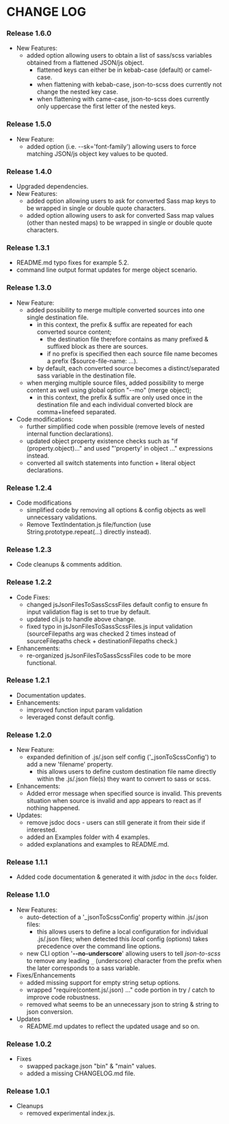 # CHANGE LOG

### Release 1.6.0
- New Features:
  - added option allowing users to obtain a list of sass/scss variables obtained from a flattened JSON/js object.
    - flattened keys can either be in kebab-case (default) or camel-case.
    - when flattening with kebab-case, json-to-scss does currently not change the nested key case.
    - when flattening with came-case, json-to-scss does currently only uppercase the first letter of the nested keys.

### Release 1.5.0
- New Feature:
  - added option (i.e. --sk='font-family') allowing users to force matching JSON/js object key values to be quoted.

### Release 1.4.0
- Upgraded dependencies.
- New Features:
  - added option allowing users to ask for converted Sass map keys to be wrapped in single or double quote characters.
  - added option allowing users to ask for converted Sass map values (other than nested maps) to be wrapped in single or double quote characters. 

### Release 1.3.1
- README.md typo fixes for example 5.2.
- command line output format updates for merge object scenario.

### Release 1.3.0
- New Feature:
  - added possibility to merge multiple converted sources into one single destination file.
    - in this context, the prefix & suffix are repeated for each converted source content;
      - the destination file therefore contains as many prefixed & suffixed block as there are sources.
      - if no prefix is specified then each source file name becomes a prefix ($source-file-name: ...).
    - by default, each converted source becomes a distinct/separated sass variable in the destination file.
  - when merging multiple source files, added possibility to merge content as well using global option "--mo" (merge object);
    - in this context, the prefix & suffix are only used once in the destination file and each individual converted block are comma+linefeed separated.  
- Code modifications:
  - further simplified code when possible (remove levels of nested internal function declarations).
  - updated object property existence checks such as "if (property.object)..." and used "'property' in object ..." expressions instead.
  - converted all switch statements into function + literal object declarations.

### Release 1.2.4
- Code modifications
  - simplified code by removing all options & config objects as well unnecessary validations.
  - Remove TextIndentation.js file/function (use String.prototype.repeat(...) directly instead).

### Release 1.2.3
- Code cleanups & comments addition.

### Release 1.2.2
- Code Fixes:
  - changed jsJsonFilesToSassScssFiles default config to ensure fn input validation flag is set to true by default.
  - updated cli.js to handle above change.
  - fixed typo in jsJsonFilesToSassScssFiles.js input validation (sourceFilepaths arg was checked 2 times instead of sourceFilepaths check + destinationFilepaths check.)
- Enhancements:  
  - re-organized jsJsonFilesToSassScssFiles code to be more functional.

### Release 1.2.1
- Documentation updates.
- Enhancements:
  - improved function input param validation
  - leveraged const default config.

### Release 1.2.0
- New Feature:
  - expanded definition of .js/.json self config ('_jsonToScssConfig') to add a new 'filename' property.
    - this allows users to define custom destination file name directly within the .js/.json file(s) they want to convert to sass or scss.
- Enhancements:
  - Added error message when specified source is invalid. This prevents situation when source is invalid and app appears to react as if nothing happened.
- Updates:
  - remove jsdoc docs - users can still generate it from their side if interested.
  - added an Examples folder with 4 examples.
  - added explanations and examples to README.md. 

### Release 1.1.1
- Added code documentation & generated it with _jsdoc_ in the `docs` folder.

### Release 1.1.0
- New Features:
  - auto-detection of a '_jsonToScssConfig' property within .js/.json files:
    - this allows users to define a local configuration for individual .js/.json files; when detected this _local_ config (options) takes precedence over the command line options.
  - new CLI option '**--no-underscore**' allowing users to tell _json-to-scss_ to remove any leading `_` (underscore) character from the prefix when the later corresponds to a sass variable.
- Fixes/Enhancements
  - added missing support for empty string setup options.
  - wrapped "require(content.js/.json) ..." code portion in try / catch to improve code robustness.
  - removed what seems to be an unnecessary json to string & string to json conversion.
- Updates
  - README.md updates to reflect the updated usage and so on.

### Release 1.0.2
- Fixes
  - swapped package.json "bin" & "main" values.
  - added a missing CHANGELOG.md file.

### Release 1.0.1
- Cleanups
  - removed experimental index.js.
